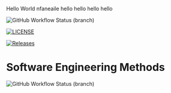 Hello World
nfaneaile
hello hello hello hello

![GitHub Workflow Status (branch)](https://img.shields.io/github/actions/workflow/status/RGriffin04/Sem/main.yml?branch=main)

[![LICENSE](https://img.shields.io/github/license/RGriffin04/sem.svg?style=flat-square)](https://github.com/RGriffin04/sem/blob/master/LICENSE)

[![Releases](https://img.shields.io/github/release/RGriffin04/sem/all.svg?style=flat-square)](https://github.com/RGriffin04/sem/releases)

# Software Engineering Methods
![GitHub Workflow Status (branch)](https://img.shields.io/github/actions/workflow/status/RGriffin04/Sem/main.yml?branch=develop)

